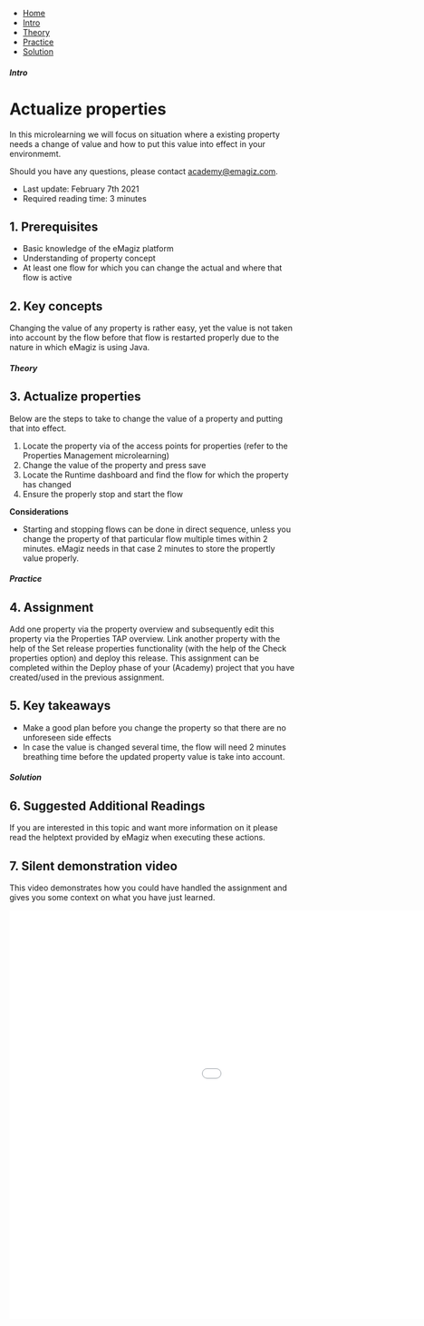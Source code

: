 <div class="ez-academy">
	<div class="ez-academy__body">
		<main class="micro-learning">
		<ul class="doc-nav">
			<li class="doc-nav__item"><a href="../../docs/microlearning/crashcourse-platform-index" class="doc-nav__link">Home</a></li>
			<li class="doc-nav__item"><a href="#intro" class="doc-nav__link">Intro</a></li>
			<li class="doc-nav__item"><a href="#theory" class="doc-nav__link">Theory</a></li>
			<li class="doc-nav__item"><a href="#practice" class="doc-nav__link">Practice</a></li>
			<li class="doc-nav__item"><a href="#solution" class="doc-nav__link">Solution</a></li>
		</ul>

<div class="doc">

##### Intro

# Actualize properties

In this microlearning we will focus on situation where a existing property needs a change of value and how to put this value into effect in your environmemt.

Should you have any questions, please contact academy@emagiz.com.

- Last update: February 7th 2021
- Required reading time: 3 minutes

## 1. Prerequisites
- Basic knowledge of the eMagiz platform
- Understanding of property concept
- At least one flow for which you can change the actual and where that flow is active

## 2. Key concepts
Changing the value of any property is rather easy, yet the value is not taken into account by the flow before that flow is restarted properly due to the nature in which eMagiz is using Java.

##### Theory

## 3. Actualize properties

Below are the steps to take to change the value of a property and putting that into effect.

1. Locate the property via of the access points for properties (refer to the Properties Management microlearning)
2. Change the value of the property and press save
3. Locate the Runtime dashboard and find the flow for which the property has changed
4. Ensure the properly stop and start the flow

**Considerations**
- Starting and stopping flows can be done in direct sequence, unless you change the property of that particular flow multiple times within 2 minutes. eMagiz needs in that case 2 minutes to store the propertly value properly.

##### Practice

## 4. Assignment

Add one property via the property overview and subsequently edit this property via the Properties TAP overview.
Link another property with the help of the Set release properties functionality (with the help of the Check properties option) and deploy this release.
This assignment can be completed within the Deploy phase of your (Academy) project that you have created/used in the previous assignment.

## 5. Key takeaways

- Make a good plan before you change the property so that there are no unforeseen side effects
- In case the value is changed several time, the flow will need 2 minutes breathing time before the updated property value is take into account.

##### Solution

## 6. Suggested Additional Readings

If you are interested in this topic and want more information on it please read the helptext provided by eMagiz when executing these actions.

## 7. Silent demonstration video

This video demonstrates how you could have handled the assignment and gives you some context on what you have just learned.

<iframe width="1280" height="720" src="../../vid/microlearning/crashcourse-platform-deploy-property-management.mp4" frameborder="0" allow="accelerometer; autoplay; clipboard-write; encrypted-media; gyroscope; picture-in-picture" allowfullscreen></iframe>

</div>
</main>
</div>
</div>